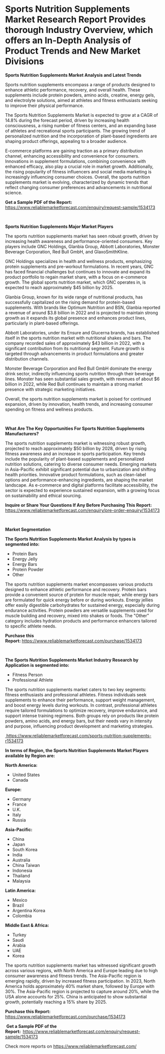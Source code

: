 <p><h1>Sports Nutrition Supplements Market Research Report Provides thorough Industry Overview, which offers an In-Depth Analysis of Product Trends and New Market Divisions</h1></p><p><strong>Sports Nutrition Supplements Market Analysis and Latest Trends</strong></p>
<p><p>Sports nutrition supplements encompass a range of products designed to enhance athletic performance, recovery, and overall health. These supplements include protein powders, amino acids, creatine, energy gels, and electrolyte solutions, aimed at athletes and fitness enthusiasts seeking to improve their physical performance.</p><p>The Sports Nutrition Supplements Market is expected to grow at a CAGR of 14.8% during the forecast period, driven by increasing health consciousness, a rising number of fitness centers, and an expanding base of athletes and recreational sports participants. The growing trend of personalized nutrition and the incorporation of plant-based ingredients are shaping product offerings, appealing to a broader audience. </p><p>E-commerce platforms are gaining traction as a primary distribution channel, enhancing accessibility and convenience for consumers. Innovations in supplement formulations, combining convenience with enhanced efficacy, also play a crucial role in market growth. Additionally, the rising popularity of fitness influencers and social media marketing is increasingly influencing consumer choices. Overall, the sports nutrition supplements market is evolving, characterized by dynamic trends that reflect changing consumer preferences and advancements in nutritional science.</p></p>
<p><strong>Get a Sample PDF of the Report:&nbsp;</strong> <a href="https://www.reliablemarketforecast.com/enquiry/request-sample/1534173?utm_campaign=2472&utm_medium=2&utm_source=Github&utm_content=ia&utm_term=07042025&utm_id=sports-nutrition-supplements">https://www.reliablemarketforecast.com/enquiry/request-sample/1534173</a></p>
<p>&nbsp;</p>
<p><strong>Sports Nutrition Supplements Major Market Players</strong></p>
<p><p>The sports nutrition supplements market has seen robust growth, driven by increasing health awareness and performance-oriented consumers. Key players include GNC Holdings, Glanbia Group, Abbott Laboratories, Monster Beverage Corporation, Red Bull GmbH, and GlaxoSmithKline.</p><p>GNC Holdings specializes in health and wellness products, emphasizing protein supplements and pre-workout formulations. In recent years, GNC has faced financial challenges but continues to innovate and expand its product portfolio to regain market share, with a focus on e-commerce growth. The global sports nutrition market, which GNC operates in, is expected to reach approximately $45 billion by 2025.</p><p>Glanbia Group, known for its wide range of nutritional products, has successfully capitalized on the rising demand for protein-based supplements. With brands like Optimum Nutrition and BSN, Glanbia reported a revenue of around $3.8 billion in 2022 and is projected to maintain strong growth as it expands its global presence and enhances product lines, particularly in plant-based offerings.</p><p>Abbott Laboratories, under its Ensure and Glucerna brands, has established itself in the sports nutrition market with nutritional shakes and bars. The company recorded sales of approximately $43 billion in 2022, with a significant contribution from its nutritional segment. Future growth is targeted through advancements in product formulations and greater distribution channels.</p><p>Monster Beverage Corporation and Red Bull GmbH dominate the energy drink sector, indirectly influencing sports nutrition through their beverage lines. Monster has seen substantial sales growth, with revenues of about $6 billion in 2022, while Red Bull continues to maintain a strong market presence with strategic marketing initiatives.</p><p>Overall, the sports nutrition supplements market is poised for continued expansion, driven by innovation, health trends, and increasing consumer spending on fitness and wellness products.</p></p>
<p>&nbsp;</p>
<p><strong>What Are The Key Opportunities For Sports Nutrition Supplements Manufacturers?</strong></p>
<p><p>The sports nutrition supplements market is witnessing robust growth, projected to reach approximately $50 billion by 2028, driven by rising fitness awareness and an increase in sports participation. Key trends include the popularity of plant-based supplements and personalized nutrition solutions, catering to diverse consumer needs. Emerging markets in Asia-Pacific exhibit significant potential due to urbanization and shifting health priorities. Innovative product formulations, such as clean-label options and performance-enhancing ingredients, are shaping the market landscape. As e-commerce and digital platforms facilitate accessibility, the sector is expected to experience sustained expansion, with a growing focus on sustainability and ethical sourcing.</p></p>
<p><strong>Inquire or Share Your Questions If Any Before Purchasing This Report:</strong> <a href="https://www.reliablemarketforecast.com/enquiry/pre-order-enquiry/1534173?utm_campaign=2472&utm_medium=2&utm_source=Github&utm_content=ia&utm_term=07042025&utm_id=sports-nutrition-supplements">https://www.reliablemarketforecast.com/enquiry/pre-order-enquiry/1534173</a></p>
<p>&nbsp;</p>
<p><strong>Market Segmentation</strong></p>
<p><strong>The Sports Nutrition Supplements Market Analysis by types is segmented into:</strong></p>
<p><ul><li>Protein Bars</li><li>Energy Jelly</li><li>Energy Bars</li><li>Protein Powder</li><li>Other</li></ul></p>
<p><p>The sports nutrition supplements market encompasses various products designed to enhance athletic performance and recovery. Protein bars provide a convenient source of protein for muscle repair, while energy bars are formulated for quick energy before or during workouts. Energy jellies offer easily digestible carbohydrates for sustained energy, especially during endurance activities. Protein powders are versatile supplements used for muscle building and recovery, mixed into shakes or foods. The "Other" category includes hydration products and performance enhancers tailored to specific athlete needs.</p></p>
<p><strong>Purchase this Report:&nbsp;</strong><a href="https://www.reliablemarketforecast.com/purchase/1534173?utm_campaign=2472&utm_medium=2&utm_source=Github&utm_content=ia&utm_term=07042025&utm_id=sports-nutrition-supplements">https://www.reliablemarketforecast.com/purchase/1534173</a></p>
<p>&nbsp;</p>
<p><strong>The Sports Nutrition Supplements Market Industry Research by Application is segmented into:</strong></p>
<p><ul><li>Fitness Person</li><li>Professional Athlete</li></ul></p>
<p><p>The sports nutrition supplements market caters to two key segments: fitness enthusiasts and professional athletes. Fitness individuals seek supplements to enhance their performance, support weight management, and boost energy levels during workouts. In contrast, professional athletes require tailored formulations to optimize recovery, improve endurance, and support intense training regimens. Both groups rely on products like protein powders, amino acids, and energy bars, but their needs vary in intensity and purpose, influencing product development and marketing strategies.</p></p>
<p><a href="https://www.reliablemarketforecast.com/sports-nutrition-supplements-r1534173?utm_campaign=2472&utm_medium=2&utm_source=Github&utm_content=ia&utm_term=07042025&utm_id=sports-nutrition-supplements">&nbsp;https://www.reliablemarketforecast.com/sports-nutrition-supplements-r1534173</a></p>
<p><strong>In terms of Region, the Sports Nutrition Supplements Market Players available by Region are:</strong></p>
<p>
    <p> <strong> North America: </strong>
        <ul>
            <li>United States</li>
            <li>Canada</li>
        </ul>
        </p> 
    <p> <strong> Europe: </strong>
        <ul>
            <li>Germany</li>
            <li>France</li>
            <li>U.K.</li>
            <li>Italy</li>
            <li>Russia</li>
        </ul>
        </p> 
    <p> <strong> Asia-Pacific: </strong>
        <ul>
            <li>China</li>
            <li>Japan</li>
            <li>South Korea</li>
            <li>India</li>
            <li>Australia</li>
            <li>China Taiwan</li>
            <li>Indonesia</li>
            <li>Thailand</li>
            <li>Malaysia</li>
        </ul>
        </p> 
    <p> <strong> Latin America: </strong>
        <ul>
            <li>Mexico</li>
            <li>Brazil</li>
            <li>Argentina Korea</li>
            <li>Colombia</li>
        </ul>
        </p> 
    <p> <strong> Middle East & Africa: </strong>
        <ul>
            <li>Turkey</li>
            <li>Saudi</li>
            <li>Arabia</li>
            <li>UAE</li>
            <li>Korea</li>
        </ul>
    </p>
    </p>
<p><p>The sports nutrition supplements market has witnessed significant growth across various regions, with North America and Europe leading due to high consumer awareness and fitness trends. The Asia-Pacific region is emerging rapidly, driven by increased fitness participation. In 2023, North America holds approximately 40% market share, followed by Europe with 30%. The Asia-Pacific region is projected to capture around 20%, while the USA alone accounts for 25%. China is anticipated to show substantial growth, potentially reaching a 15% share by 2025.</p></p>
<p><strong>Purchase this Report: </strong><a href="https://www.reliablemarketforecast.com/purchase/1534173?utm_campaign=2472&utm_medium=2&utm_source=Github&utm_content=ia&utm_term=07042025&utm_id=sports-nutrition-supplements">https://www.reliablemarketforecast.com/purchase/1534173</a></p>
<p>&nbsp;<strong>Get a Sample PDF of the Report:&nbsp;&nbsp;</strong><a href="https://www.reliablemarketforecast.com/enquiry/request-sample/1534173?utm_campaign=2472&utm_medium=2&utm_source=Github&utm_content=ia&utm_term=07042025&utm_id=sports-nutrition-supplements">https://www.reliablemarketforecast.com/enquiry/request-sample/1534173</a></p>
<p><strong></strong></p>
<p>Check more reports on <a href="https://www.reliablemarketforecast.com/?utm_campaign=2472&utm_medium=2&utm_source=Github&utm_content=ia&utm_term=07042025&utm_id=sports-nutrition-supplements">https://www.reliablemarketforecast.com/</a></p>